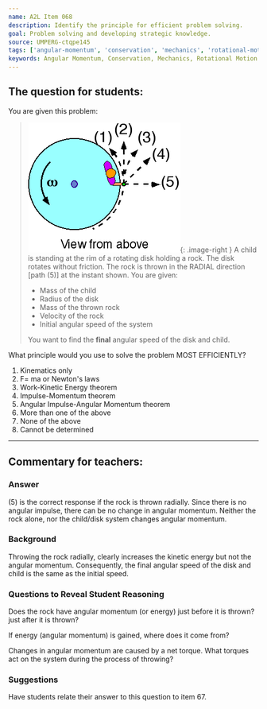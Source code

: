 ```yaml
---
name: A2L Item 068
description: Identify the principle for efficient problem solving.
goal: Problem solving and developing strategic knowledge.
source: UMPERG-ctqpe145
tags: ['angular-momentum', 'conservation', 'mechanics', 'rotational-motion']
keywords: Angular Momentum, Conservation, Mechanics, Rotational Motion
---
```


## The question for students:

You are given this problem:

>![Item068_fig1.gif](../images/Item068_fig1.gif){: .image-right } A
>child is standing at the rim of a rotating disk holding a rock.  The
>disk rotates without friction.  The rock is thrown in the RADIAL
>direction [path (5)] at the instant shown.  You are given:
>
>* Mass of the child 
>* Radius of the disk 
>* Mass of the thrown rock 
>* Velocity of the rock 
>* Initial angular speed of the system
>
>You want to find the <b>final</b> angular speed of the disk and child.

What principle would you use to solve the problem MOST EFFICIENTLY?

1. Kinematics only
2. F= ma or Newton's laws
3. Work-Kinetic Energy theorem
4. Impulse-Momentum theorem
5. Angular Impulse-Angular Momentum theorem
6. More than one of the above
7. None of the above
8. Cannot be determined


<hr/>

## Commentary for teachers:

### Answer

(5) is the correct response if the rock is thrown radially.  Since there
is no angular impulse, there can be no change in angular momentum. 
Neither the rock alone, nor the child/disk system changes angular
momentum.

### Background

Throwing the rock radially, clearly increases the kinetic energy but not
the angular momentum.  Consequently, the final angular speed of the disk
and child is the same as the initial speed.

### Questions to Reveal Student Reasoning

Does the rock have angular momentum (or energy) just before it is
thrown?  just after it is thrown?

If energy (angular momentum) is gained, where does it come from?

Changes in angular momentum are caused by a net torque.  What torques
act on the system during the process of throwing?

### Suggestions

Have students relate their answer to this question to item 67.
